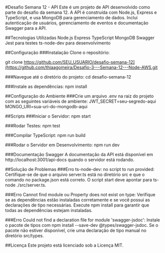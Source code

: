 #Desafio Semana 12 - API
Este é um projeto de API desenvolvido como parte do desafio da semana 12. A API é construída com Node.js, Express e TypeScript, e usa MongoDB para gerenciamento de dados. Inclui autenticação de usuários, gerenciamento de eventos e documentação Swagger para a API.

##Tecnologias Utilizadas
Node.js
Express
TypeScript
MongoDB
Swagger
Jest para testes
ts-node-dev para desenvolvimento

##Configuração
###Instalação
Clone o repositório:

git clone https://github.com/SEU_USUARIO/desafio-semana-12](https://github.com/thiaagomeira/Desafio-3---Semana-12---Node-AWS.git

###Navegue até o diretório do projeto:
cd desafio-semana-12

###Instale as dependências:
npm install

##Configuração do Ambiente
###Crie um arquivo .env na raiz do projeto com as seguintes variáveis de ambiente:
JWT_SECRET=seu-segredo-aqui
MONGO_URI=sua-uri-do-mongodb-aqui


##Scripts
###Iniciar o Servidor:
npm start

###Rodar Testes:
npm test

###Compilar TypeScript:
npm run build


###Rodar o Servidor em Desenvolvimento:
npm run dev

###Documentação Swagger
A documentação da API está disponível em http://localhost:3001/api-docs quando o servidor está rodando.

##Solução de Problemas
###Erro ts-node-dev: no script to run provided:
Certifique-se de que o arquivo server.ts está no diretório src e que o comando no package.json está correto. O script start deve apontar para ts-node ./src/server.ts.

###Erro Cannot find module ou Property does not exist on type:
Verifique se as dependências estão instaladas corretamente e se você possui as declarações de tipo necessárias. Execute npm install para garantir que todas as dependências estejam instaladas.

###Erro Could not find a declaration file for module 'swagger-jsdoc':
Instale o pacote de tipos com npm install --save-dev @types/swagger-jsdoc. Se o pacote não estiver disponível, crie uma declaração de tipo manual no diretório src/types.

##Licença
Este projeto está licenciado sob a Licença MIT.
